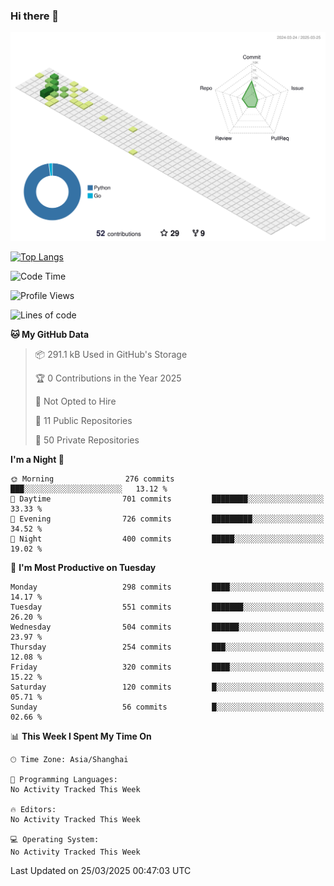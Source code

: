 ### Hi there 👋

![](./profile-3d-contrib/profile-green-animate.svg)

 

[![Top Langs](https://github-readme-stats.vercel.app/api/top-langs/?username=fly2tomato)](https://github.com/anuraghazra/github-readme-stats)


 

<!--START_SECTION:waka-->
![Code Time](http://img.shields.io/badge/Code%20Time-5%20hrs%2042%20mins-blue)

![Profile Views](http://img.shields.io/badge/Profile%20Views-0-blue)

![Lines of code](https://img.shields.io/badge/From%20Hello%20World%20I%27ve%20Written-521.5%20thousand%20lines%20of%20code-blue)

**🐱 My GitHub Data** 

> 📦 291.1 kB Used in GitHub's Storage 
 > 
> 🏆 0 Contributions in the Year 2025
 > 
> 🚫 Not Opted to Hire
 > 
> 📜 11 Public Repositories 
 > 
> 🔑 50 Private Repositories 
 > 
**I'm a Night 🦉** 

```text
🌞 Morning                276 commits         ███░░░░░░░░░░░░░░░░░░░░░░   13.12 % 
🌆 Daytime                701 commits         ████████░░░░░░░░░░░░░░░░░   33.33 % 
🌃 Evening                726 commits         █████████░░░░░░░░░░░░░░░░   34.52 % 
🌙 Night                  400 commits         █████░░░░░░░░░░░░░░░░░░░░   19.02 % 
```
📅 **I'm Most Productive on Tuesday** 

```text
Monday                   298 commits         ████░░░░░░░░░░░░░░░░░░░░░   14.17 % 
Tuesday                  551 commits         ███████░░░░░░░░░░░░░░░░░░   26.20 % 
Wednesday                504 commits         ██████░░░░░░░░░░░░░░░░░░░   23.97 % 
Thursday                 254 commits         ███░░░░░░░░░░░░░░░░░░░░░░   12.08 % 
Friday                   320 commits         ████░░░░░░░░░░░░░░░░░░░░░   15.22 % 
Saturday                 120 commits         █░░░░░░░░░░░░░░░░░░░░░░░░   05.71 % 
Sunday                   56 commits          █░░░░░░░░░░░░░░░░░░░░░░░░   02.66 % 
```


📊 **This Week I Spent My Time On** 

```text
🕑︎ Time Zone: Asia/Shanghai

💬 Programming Languages: 
No Activity Tracked This Week

🔥 Editors: 
No Activity Tracked This Week

💻 Operating System: 
No Activity Tracked This Week
```


 Last Updated on 25/03/2025 00:47:03 UTC
<!--END_SECTION:waka-->
